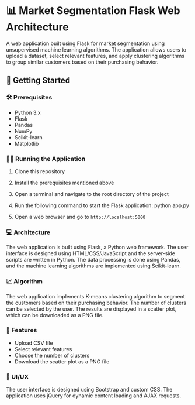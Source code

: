 # 📊 Market Segmentation Flask Web Architecture

A web application built using Flask for market segmentation using unsupervised machine learning algorithms. The application allows users to upload a dataset, select relevant features, and apply clustering algorithms to group similar customers based on their purchasing behavior.

## 🚀 Getting Started

### 🛠️ Prerequisites

- Python 3.x
- Flask
- Pandas
- NumPy
- Scikit-learn
- Matplotlib

### 🏃‍♀️ Running the Application

1. Clone this repository
2. Install the prerequisites mentioned above
3. Open a terminal and navigate to the root directory of the project
4. Run the following command to start the Flask application:
python app.py

5. Open a web browser and go to `http://localhost:5000`

### 💻 Architecture

The web application is built using Flask, a Python web framework. The user interface is designed using HTML/CSS/JavaScript and the server-side scripts are written in Python. The data processing is done using Pandas, and the machine learning algorithms are implemented using Scikit-learn.

### 📈 Algorithm

The web application implements K-means clustering algorithm to segment the customers based on their purchasing behavior. The number of clusters can be selected by the user. The results are displayed in a scatter plot, which can be downloaded as a PNG file.

### 🌟 Features

- Upload CSV file
- Select relevant features
- Choose the number of clusters
- Download the scatter plot as a PNG file

### 🎨 UI/UX

The user interface is designed using Bootstrap and custom CSS. The application uses jQuery for dynamic content loading and AJAX requests.
